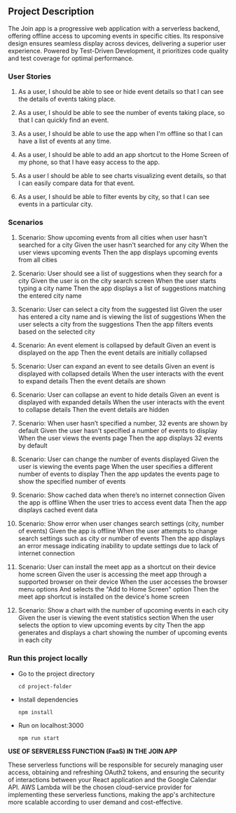 
## Project Description

The Join app is a progressive web application with a serverless backend,
offering offline access to upcoming events in specific cities. Its responsive design
ensures seamless display across devices, delivering a superior user experience.
Powered by Test-Driven Development, it prioritizes code quality and test coverage for optimal performance.

### User Stories

1. As a user, I should be able to see or hide event details so that I can see the details of events taking place.

2. As a user, I should be able to see the number of events taking place, so that I can quickly find an event.

3. As a user, I should be able to use the app when I'm offline so that I can have a list of events at any time. 

4. As a user, I should be able to add an app shortcut to the Home Screen of my phone, so that I have easy access to the app.

5. As a user I should be able to see charts visualizing event details, so that I can easily compare data for that event. 

6. As a user, I should be able to filter events by city, so that I can see events in a particular city.


### Scenarios

1. Scenario: Show upcoming events from all cities when user hasn't searched for a city
    Given the user hasn't searched for any city
    When the user views upcoming events
    Then the app displays upcoming events from all cities

2. Scenario: User should see a list of suggestions when they search for a city
    Given the user is on the city search screen
    When the user starts typing a city name
    Then the app displays a list of suggestions matching the entered city name

3. Scenario: User can select a city from the suggested list
    Given the user has entered a city name and is viewing the list of suggestions
    When the user selects a city from the suggestions
    Then the app filters events based on the selected city

4. Scenario: An event element is collapsed by default
    Given an event is displayed on the app
    Then the event details are initially collapsed

5. Scenario: User can expand an event to see details
    Given an event is displayed with collapsed details
    When the user interacts with the event to expand details
    Then the event details are shown

6. Scenario: User can collapse an event to hide details
    Given an event is displayed with expanded details
    When the user interacts with the event to collapse details
    Then the event details are hidden

7. Scenario: When user hasn’t specified a number, 32 events are shown by default
    Given the user hasn't specified a number of events to display
    When the user views the events page
    Then the app displays 32 events by default

8. Scenario: User can change the number of events displayed
    Given the user is viewing the events page
    When the user specifies a different number of events to display
    Then the app updates the events page to show the specified number of events

9. Scenario: Show cached data when there’s no internet connection
    Given the app is offline
    When the user tries to access event data
    Then the app displays cached event data

10. Scenario: Show error when user changes search settings (city, number of events)
    Given the app is offline
    When the user attempts to change search settings such as city or number of events
    Then the app displays an error message indicating inability to update settings due to lack of internet connection
11. Scenario: User can install the meet app as a shortcut on their device home screen
    Given the user is accessing the meet app through a supported browser on their device
    When the user accesses the browser menu options
    And selects the "Add to Home Screen" option
    Then the meet app shortcut is installed on the device's home screen
12. Scenario: Show a chart with the number of upcoming events in each city
    Given the user is viewing the event statistics section
    When the user selects the option to view upcoming events by city
    Then the app generates and displays a chart showing the number of upcoming events in each city



### Run this project locally
- Go to the project directory

      cd project-folder

- Install dependencies

      npm install

- Run on localhost:3000

      npm run start

**USE OF SERVERLESS FUNCTION (FaaS) IN THE JOIN APP**

These serverless functions will be responsible for securely managing user access, obtaining and refreshing OAuth2 tokens, and ensuring the security of interactions between your React application and the Google Calendar API.
AWS Lambda will be the chosen cloud-service provider for implementing these serverless functions, making the app's architecture more scalable according to user demand and cost-effective.
